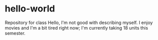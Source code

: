 # hello-world
Repository for class
  Hello,
  I'm not good with describing myself. I enjoy movies and I'm a bit tired right now; I'm currently taking 18 units this semester. 
